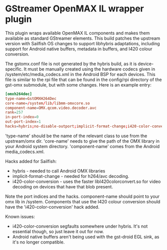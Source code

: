 # GStreamer OpenMAX IL wrapper plugin

This plugin wraps available OpenMAX IL components and makes them available as standard GStreamer elements. This build patches the upstream version with Sailfish OS changes to support libhybris adaptations, including support for Android native buffers, metadata in buffers, and I420 colour conversion.

The gstomx.conf file is not generated by the hybris build, as it is device-specific. It must be manually created using the hardware codecs given in /system/etc/media_codecs.xml in the Android BSP for each devices. This file is similar to the rpi file that can be found in the config/rpi directory of the gst-omx submodule, but with some changes. Here is an example entry:

```conf
[omxh264dec]
type-name=GstOMXH264Dec
core-name=/system/lib/libmm-omxcore.so
component-name=OMX.qcom.video.decoder.avc
rank=257
in-port-index=0
out-port-index=1
hacks=hybris;no-disable-outport;implicit-format-change;i420-color-conversion
```
'type-name' should be the name of the relevant class to use from the upstream/omx dir. 'core-name' needs to give the path of the OMX library in your Android system directory. 'component-name' comes from the Android media_codecs.xml.

Hacks added for Sailfish:

 * hybris - needed to call Android OMX libraries
 * implicit-format-change - needed for h264/avc decoding.
 * i420-color-conversion - uses the faster libI420colorconvert.so for video decoding on devices that have that blob present.

Note the port indices and the hacks. component-name should point to your omx lib in /system. Components that use the I420 colour conversion should have the 'i420-color-conversion' hack added.

Known issues:

 * i420-color-conversion segfaults somewhere under hybris. It's not essential though, so just leave it out for now.
 * Android native buffers aren't being used with the gst-droid EGL sink, as it's no longer compatible.

